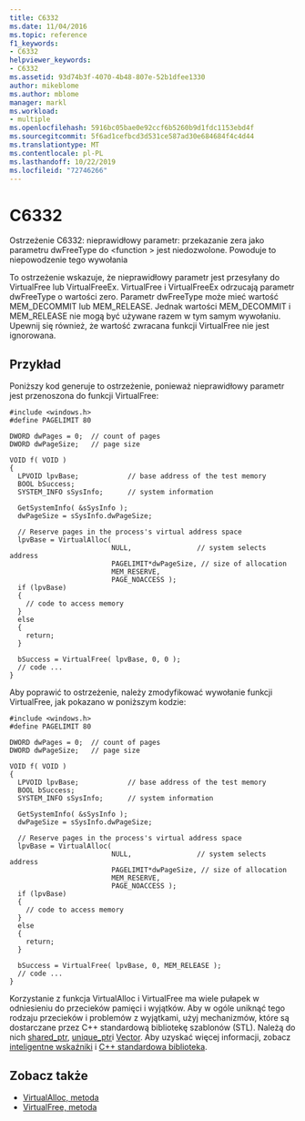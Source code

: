 ```yaml
---
title: C6332
ms.date: 11/04/2016
ms.topic: reference
f1_keywords:
- C6332
helpviewer_keywords:
- C6332
ms.assetid: 93d74b3f-4070-4b48-807e-52b1dfee1330
author: mikeblome
ms.author: mblome
manager: markl
ms.workload:
- multiple
ms.openlocfilehash: 5916bc05bae0e92ccf6b5260b9d1fdc1153ebd4f
ms.sourcegitcommit: 5f6ad1cefbcd3d531ce587ad30e684684f4c4d44
ms.translationtype: MT
ms.contentlocale: pl-PL
ms.lasthandoff: 10/22/2019
ms.locfileid: "72746266"
---
```

# <a name="c6332"></a>C6332
Ostrzeżenie C6332: nieprawidłowy parametr: przekazanie zera jako parametru dwFreeType do \<function > jest niedozwolone. Powoduje to niepowodzenie tego wywołania

 To ostrzeżenie wskazuje, że nieprawidłowy parametr jest przesyłany do VirtualFree lub VirtualFreeEx. VirtualFree i VirtualFreeEx odrzucają parametr dwFreeType o wartości zero. Parametr dwFreeType może mieć wartość MEM_DECOMMIT lub MEM_RELEASE. Jednak wartości MEM_DECOMMIT i MEM_RELEASE nie mogą być używane razem w tym samym wywołaniu. Upewnij się również, że wartość zwracana funkcji VirtualFree nie jest ignorowana.

## <a name="example"></a>Przykład
 Poniższy kod generuje to ostrzeżenie, ponieważ nieprawidłowy parametr jest przenoszona do funkcji VirtualFree:

```
#include <windows.h>
#define PAGELIMIT 80

DWORD dwPages = 0;  // count of pages
DWORD dwPageSize;   // page size

VOID f( VOID )
{
  LPVOID lpvBase;            // base address of the test memory
  BOOL bSuccess;
  SYSTEM_INFO sSysInfo;      // system information

  GetSystemInfo( &sSysInfo );
  dwPageSize = sSysInfo.dwPageSize;

  // Reserve pages in the process's virtual address space
  lpvBase = VirtualAlloc(
                         NULL,                // system selects address
                         PAGELIMIT*dwPageSize, // size of allocation
                         MEM_RESERVE,
                         PAGE_NOACCESS );
  if (lpvBase)
  {
    // code to access memory
  }
  else
  {
    return;
  }

  bSuccess = VirtualFree( lpvBase, 0, 0 );
  // code ...
}
```

 Aby poprawić to ostrzeżenie, należy zmodyfikować wywołanie funkcji VirtualFree, jak pokazano w poniższym kodzie:

```
#include <windows.h>
#define PAGELIMIT 80

DWORD dwPages = 0;  // count of pages
DWORD dwPageSize;   // page size

VOID f( VOID )
{
  LPVOID lpvBase;            // base address of the test memory
  BOOL bSuccess;
  SYSTEM_INFO sSysInfo;      // system information

  GetSystemInfo( &sSysInfo );
  dwPageSize = sSysInfo.dwPageSize;

  // Reserve pages in the process's virtual address space
  lpvBase = VirtualAlloc(
                         NULL,                // system selects address
                         PAGELIMIT*dwPageSize, // size of allocation
                         MEM_RESERVE,
                         PAGE_NOACCESS );
  if (lpvBase)
  {
    // code to access memory
  }
  else
  {
    return;
  }

  bSuccess = VirtualFree( lpvBase, 0, MEM_RELEASE );
  // code ...
}
```

 Korzystanie z funkcja VirtualAlloc i VirtualFree ma wiele pułapek w odniesieniu do przecieków pamięci i wyjątków. Aby w ogóle uniknąć tego rodzaju przecieków i problemów z wyjątkami, użyj mechanizmów, które są dostarczane przez C++ standardową bibliotekę szablonów (STL). Należą do nich [shared_ptr](/cpp/standard-library/shared-ptr-class), [unique_ptr](/cpp/standard-library/unique-ptr-class)i [Vector](/cpp/standard-library/vector). Aby uzyskać więcej informacji, zobacz [inteligentne wskaźniki](/cpp/cpp/smart-pointers-modern-cpp) i [ C++ standardowa biblioteka](/cpp/standard-library/cpp-standard-library-reference).

## <a name="see-also"></a>Zobacz także

- [VirtualAlloc, metoda](/dotnet/framework/unmanaged-api/hosting/ihostmemorymanager-virtualalloc-method)
- [VirtualFree, metoda](/dotnet/framework/unmanaged-api/hosting/ihostmemorymanager-virtualfree-method)
